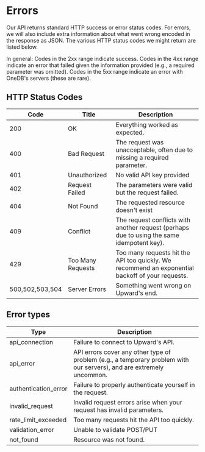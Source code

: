 # Errors

Our API returns standard HTTP success or error status codes. For errors, we will also include extra information about what went wrong encoded in the response as JSON. The various HTTP status codes we might return are listed below.

In general: Codes in the 2xx range indicate success. Codes in the 4xx range indicate an error that failed given the information provided (e.g., a required parameter was omitted). Codes in the 5xx range indicate an error with OneDB's servers (these are rare).


## HTTP Status Codes

Code | Title | Description
--------- | ------- | -----------
200 | OK | Everything worked as expected.
400 | Bad Request | The request was unacceptable, often due to missing a required parameter.
401 | Unauthorized | No valid API key provided
402 | Request Failed | The parameters were valid but the request failed.
404 | Not Found | The requested resource doesn't exist
409 | Conflict | The request conflicts with another request (perhaps due to using the same idempotent key).
429 | Too Many Requests | Too many requests hit the API too quickly. We recommend an exponential backoff of your requests.
500,502,503,504 | Server Errors | Something went wrong on Upward's end.

## Error types

Type | Description
--------- | ---------
api_connection |	Failure to connect to Upward's API.
api_error	| API errors cover any other type of problem (e.g., a temporary problem with our servers), and are extremely uncommon.
authentication_error |	Failure to properly authenticate yourself in the request.
invalid_request	| Invalid request errors arise when your request has invalid parameters.
rate_limit_exceeded	| Too many requests hit the API too quickly.
validation_error	| Unable to validate POST/PUT
not_found	| Resource was not found.
